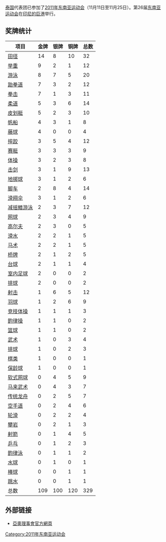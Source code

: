 [泰国](../Page/泰国.md "wikilink")代表团已参加了[2011年东南亚运动会](https://zh.wikipedia.org/wiki/2011年东南亚运动会 "wikilink")（11月11日至11月25日）。第26届[东南亚运动会](../Page/东南亚运动会.md "wikilink")在[印尼的](https://zh.wikipedia.org/wiki/印尼 "wikilink")[巨港](../Page/巨港.md "wikilink")举行。

## 奖牌统计

| 项目                                                                   | **金牌** | **银牌** | **铜牌** | 总数  |
| -------------------------------------------------------------------- | ------ | ------ | ------ | --- |
| [田径](https://zh.wikipedia.org/wiki/2011年东南亚运动会田径比赛 "wikilink")       | 14     | 8      | 10     | 32  |
| [举重](https://zh.wikipedia.org/wiki/2011年东南亚运动会举重比赛 "wikilink")       | 9      | 2      | 1      | 12  |
| [游泳](https://zh.wikipedia.org/wiki/2011年东南亚运动会游泳比赛 "wikilink")       | 8      | 7      | 5      | 20  |
| [跆拳道](https://zh.wikipedia.org/wiki/2011年东南亚运动会跆拳道比赛 "wikilink")     | 7      | 3      | 2      | 12  |
| [拳击](https://zh.wikipedia.org/wiki/2011年东南亚运动会拳击比赛 "wikilink")       | 7      | 1      | 3      | 11  |
| [柔道](https://zh.wikipedia.org/wiki/2011年东南亚运动会柔道比赛 "wikilink")       | 5      | 3      | 6      | 14  |
| [皮划艇](https://zh.wikipedia.org/wiki/2011年东南亚运动会皮划艇静水比赛 "wikilink")   | 5      | 2      | 3      | 10  |
| [帆船](https://zh.wikipedia.org/wiki/2011年东南亚运动会帆船比赛 "wikilink")       | 4      | 3      | 1      | 8   |
| [藤球](https://zh.wikipedia.org/wiki/2011年东南亚运动会藤球比赛 "wikilink")       | 4      | 0      | 0      | 4   |
| [摔跤](https://zh.wikipedia.org/wiki/2011年东南亚运动会摔跤比赛 "wikilink")       | 3      | 5      | 4      | 12  |
| [赛艇](https://zh.wikipedia.org/wiki/2011年东南亚运动会赛艇比赛 "wikilink")       | 3      | 3      | 3      | 9   |
| [体操](https://zh.wikipedia.org/wiki/2011年东南亚运动会体操比赛 "wikilink")       | 3      | 2      | 3      | 8   |
| [击剑](https://zh.wikipedia.org/wiki/2011年东南亚运动会击剑比赛 "wikilink")       | 3      | 1      | 9      | 13  |
| [地掷球](https://zh.wikipedia.org/wiki/2011年东南亚运动会地掷球比赛 "wikilink")     | 3      | 1      | 2      | 6   |
| [脚车](https://zh.wikipedia.org/wiki/2011年东南亚运动会脚车比赛 "wikilink")       | 2      | 8      | 4      | 14  |
| [滑翔伞](https://zh.wikipedia.org/wiki/2011年东南亚运动会滑翔伞比赛 "wikilink")     | 3      | 1      | 2      | 6   |
| [减摇鳍游泳](https://zh.wikipedia.org/wiki/2011年东南亚运动会减摇鳍游泳比赛 "wikilink") | 2      | 3      | 7      | 12  |
| [网球](https://zh.wikipedia.org/wiki/2011年东南亚运动会网球比赛 "wikilink")       | 2      | 3      | 4      | 9   |
| [高尔夫](https://zh.wikipedia.org/wiki/2011年东南亚运动会高尔夫比赛 "wikilink")     | 2      | 3      | 0      | 5   |
| [滑水](https://zh.wikipedia.org/wiki/2011年东南亚运动会滑水比赛 "wikilink")       | 2      | 2      | 1      | 5   |
| [马术](https://zh.wikipedia.org/wiki/2011年东南亚运动会马术比赛 "wikilink")       | 2      | 2      | 1      | 5   |
| [桥牌](https://zh.wikipedia.org/wiki/2011年东南亚运动会桥牌比赛 "wikilink")       | 2      | 1      | 2      | 5   |
| [台球](https://zh.wikipedia.org/wiki/2011年东南亚运动会台球比赛 "wikilink")       | 2      | 1      | 1      | 4   |
| [室内足球](https://zh.wikipedia.org/wiki/2011年东南亚运动会室内足球比赛 "wikilink")   | 2      | 0      | 0      | 2   |
| [排球](https://zh.wikipedia.org/wiki/2011年东南亚运动会排球比赛 "wikilink")       | 2      | 0      | 0      | 2   |
| [射击](https://zh.wikipedia.org/wiki/2011年东南亚运动会射击比赛 "wikilink")       | 1      | 6      | 5      | 12  |
| [羽球](https://zh.wikipedia.org/wiki/2011年东南亚运动会羽球比赛 "wikilink")       | 1      | 2      | 6      | 9   |
| [竞技体操](https://zh.wikipedia.org/wiki/2011年东南亚运动会体操比赛 "wikilink")     | 1      | 1      | 1      | 3   |
| [韵律操](https://zh.wikipedia.org/wiki/2011年东南亚运动会体操比赛 "wikilink")      | 1      | 1      | 0      | 2   |
| [篮球](https://zh.wikipedia.org/wiki/2011年东南亚运动会篮球比赛 "wikilink")       | 1      | 1      | 0      | 2   |
| [武术](https://zh.wikipedia.org/wiki/2011年东南亚运动会武术比赛 "wikilink")       | 1      | 0      | 3      | 4   |
| [排球](https://zh.wikipedia.org/wiki/2011年东南亚运动会沙滩排球比赛 "wikilink")     | 1      | 0      | 2      | 3   |
| [棋类](https://zh.wikipedia.org/wiki/2011年东南亚运动会棋类比赛 "wikilink")       | 1      | 0      | 0      | 1   |
| [保龄球](https://zh.wikipedia.org/wiki/2011年东南亚运动会保龄球比赛 "wikilink")     | 1      | 0      | 0      | 1   |
| [软式网球](https://zh.wikipedia.org/wiki/2011年东南亚运动会软式网球比赛 "wikilink")   | 0      | 4      | 5      | 9   |
| [马来武术](https://zh.wikipedia.org/wiki/2011年东南亚运动会马来武术比赛 "wikilink")   | 0      | 4      | 3      | 7   |
| [传统龙舟](https://zh.wikipedia.org/wiki/2011年东南亚运动会传统龙舟比赛 "wikilink")   | 0      | 2      | 5      | 7   |
| [空手道](https://zh.wikipedia.org/wiki/2011年东南亚运动会空手道比赛 "wikilink")     | 0      | 2      | 4      | 6   |
| [轮滑](https://zh.wikipedia.org/wiki/2011年东南亚运动会轮滑比赛 "wikilink")       | 0      | 2      | 2      | 4   |
| [攀岩](https://zh.wikipedia.org/wiki/2011年东南亚运动会攀岩比赛 "wikilink")       | 0      | 2      | 1      | 3   |
| [射箭](https://zh.wikipedia.org/wiki/2011年东南亚运动会射箭比赛 "wikilink")       | 0      | 1      | 4      | 5   |
| [乒乓](https://zh.wikipedia.org/wiki/2011年东南亚运动会乒乓比赛 "wikilink")       | 0      | 1      | 2      | 3   |
| [韵律泳](https://zh.wikipedia.org/wiki/2011年东南亚运动会韵律泳比赛 "wikilink")     | 0      | 1      | 1      | 2   |
| [水球](https://zh.wikipedia.org/wiki/2011年东南亚运动会水球比赛 "wikilink")       | 0      | 1      | 0      | 1   |
| [棒球](https://zh.wikipedia.org/wiki/2011年东南亚运动会棒球比赛 "wikilink")       | 0      | 0      | 1      | 1   |
| [跳水](https://zh.wikipedia.org/wiki/2011年东南亚运动会跳水比赛 "wikilink")       | 0      | 0      | 1      | 1   |
| 总数                                                                   | 109    | 100    | 120    | 329 |

## 外部链接

<references />

  - [亞奧理事會官方網頁](https://web.archive.org/web/20090303150302/http://ocasia.org/regional_games.asp)

[Category:2011年东南亚运动会](https://zh.wikipedia.org/wiki/Category:2011年东南亚运动会 "wikilink")